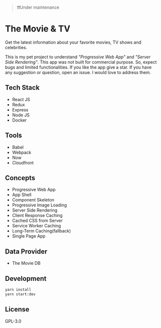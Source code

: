 > ❗❗Under maintenance

# The Movie & TV

Get the latest information about your favorite movies, TV shows and celebrities.


This is my pet project to understand _"Progressive Web App"_ and _"Server Side Rendering"_. This app was not built for commercial purpose. So, expect bugs and limited functionalities. If you like the app give a star. If you have any suggestion or question, open an issue. I would love to address them.

## Tech Stack

- React JS
- Redux
- Express
- Node JS
- Docker

## Tools

- Babel
- Webpack
- Now
- Cloudfront

## Concepts

- Progressive Web App
- App Shell
- Component Skeleton
- Progressive Image Loading
- Server Side Rendering
- Client Response Caching
- Cached CSS from Server
- Service Worker Caching
- Long-Term Caching(fallback)
- Single Page App

## Data Provider

- The Movie DB

## Development

```bash
yarn install
yarn start:dev
```

## License

GPL-3.0
